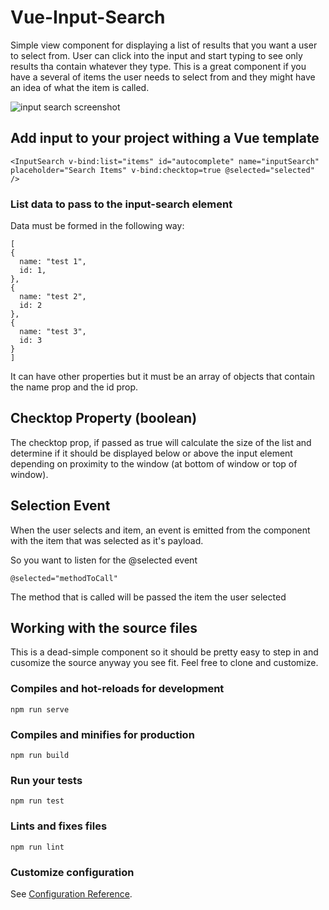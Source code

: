 # Vue-Input-Search
Simple view component for displaying a list of results that you want a user to select from. User can click into the input and start typing to see only results tha contain whatever they type. 
This is a great component if you have a several of items the user needs to select from and they might have an idea of what the item is called.

![input search screenshot](https://dl.dropboxusercontent.com/s/8mh13t3yxl44246/input-search.png)

## Add input to your project withing a Vue template
```
<InputSearch v-bind:list="items" id="autocomplete" name="inputSearch" placeholder="Search Items" v-bind:checktop=true @selected="selected" />
```
### List data to pass to the input-search element
Data must be formed in the following way:
```
[
{
  name: "test 1",
  id: 1,
},
{
  name: "test 2",
  id: 2
},
{
  name: "test 3",
  id: 3
}
]
```
It can have other properties but it must be an array of objects that contain the name prop and the id prop. 

## Checktop Property (boolean)
The checktop prop, if passed as true will calculate the size of the list and determine if it should be displayed below or above the input element depending on proximity to the window (at bottom of window or top of window).

## Selection Event
When the user selects and item, an event is emitted from the component with the item that was selected as it's payload. 

So you want to listen for the @selected event
```
@selected="methodToCall"
```
The method that is called will be passed the item the user selected

## Working with the source files
This is a dead-simple component so it should be pretty easy to step in and cusomize the source anyway you see fit. 
Feel free to clone and customize. 

### Compiles and hot-reloads for development
```
npm run serve
```

### Compiles and minifies for production
```
npm run build
```

### Run your tests
```
npm run test
```

### Lints and fixes files
```
npm run lint
```

### Customize configuration
See [Configuration Reference](https://cli.vuejs.org/config/).
